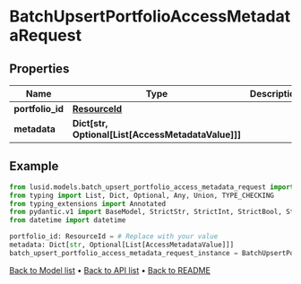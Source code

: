 # BatchUpsertPortfolioAccessMetadataRequest

## Properties
Name | Type | Description | Notes
------------ | ------------- | ------------- | -------------
**portfolio_id** | [**ResourceId**](ResourceId.md) |  | 
**metadata** | **Dict[str, Optional[List[AccessMetadataValue]]]** |  | 
## Example

```python
from lusid.models.batch_upsert_portfolio_access_metadata_request import BatchUpsertPortfolioAccessMetadataRequest
from typing import List, Dict, Optional, Any, Union, TYPE_CHECKING
from typing_extensions import Annotated
from pydantic.v1 import BaseModel, StrictStr, StrictInt, StrictBool, StrictFloat, StrictBytes, Field, validator, ValidationError, conlist, constr
from datetime import datetime

portfolio_id: ResourceId = # Replace with your value
metadata: Dict[str, Optional[List[AccessMetadataValue]]]
batch_upsert_portfolio_access_metadata_request_instance = BatchUpsertPortfolioAccessMetadataRequest(portfolio_id=portfolio_id, metadata=metadata)

```

[Back to Model list](../README.md#documentation-for-models) &#8226; [Back to API list](../README.md#documentation-for-api-endpoints) &#8226; [Back to README](../README.md)

